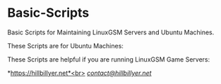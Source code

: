 # Basic-Scripts
Basic Scripts for Maintaining LinuxGSM Servers and Ubuntu Machines.

These Scripts are for Ubuntu Machines:

These Scripts are helpful if you are running LinuxGSM Game Servers:



*https://hillbillyer.net*<br>
*contact@hillbillyer.net*